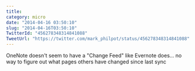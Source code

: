 ```yaml
---
title: 
category: micro
date: "2014-04-16 03:50:10"
slug: "2014-04-16T03:50:10"
TwitterId: "456278348314841088"
TweetUrl: "https://twitter.com/mark_philpot/status/456278348314841088"
---
```


OneNote doesn't seem to have a "Change Feed" like Evernote does... no way to
figure out what pages others have changed since last sync
